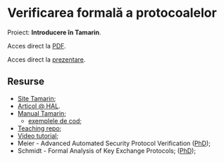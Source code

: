# Verificarea formală a protocoalelor

Proiect: **Introducere în Tamarin**.

Acces direct la [PDF](https://github.com/adimanea/sla/blob/master/3-logav/projs/il/tex/tamarin.pdf).

Acces direct la [prezentare](https://github.com/adimanea/sla/blob/master/3-logav/projs/il/beamer/tamarin-prez.pdf).

## Resurse
- [Site Tamarin](https://tamarin-prover.github.io/);
- [Articol @ HAL](https://hal.archives-ouvertes.fr/hal-01622110/document).
- [Manual Tamarin](https://tamarin-prover.github.io/manual/tex/tamarin-manual.pdf);
  + [exemplele de cod](https://github.com/tamarin-prover/manual/tree/master/code);
- [Teaching repo](https://github.com/tamarin-prover/teaching);
- [Video tutorial](https://invidious.snopyta.org/watch?v=XptJG19hDcQ);
- Meier - Advanced Automated Security Protocol Verification ([PhD](https://www.research-collection.ethz.ch/bitstream/handle/20.500.11850/66840/eth-7011-02.pdf?sequence=2&isAllowed=y));
- Schmidt - Formal Analysis of Key Exchange Protocols; ([PhD](https://www.research-collection.ethz.ch/handle/20.500.11850/72713));
